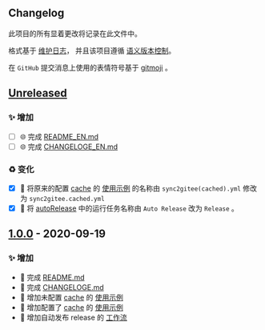 ## Changelog

此项目的所有显着更改将记录在此文件中。

格式基于 [维护日志](https://keepachangelog.com/zh-CN/1.0.0/)，
并且该项目遵循 [语义版本控制](https://semver.org/spec/v2.0.0.html)。

在 `GitHub` 提交消息上使用的表情符号基于 [gitmoji](https://gitmoji.carloscuesta.me/) 。

## [Unreleased]

### ✨ 增加

- [ ] 🌐 完成 [README_EN.md](./README_EN.md)
- [ ] 🌐 完成 [CHANGELOGE_EN.md](./CHANGELOGE_EN.md)

### ♻️ 变化

- [x] 🚚 将原来的配置 [cache](./README.md#cache_path可选) 的 [使用示例](/yi-Xu-0100/hub-mirror/blob/v1.0.0/.github/workflows/sync2gitee(cached).yml) 的名称由 `sync2gitee(cached).yml` 修改为 `sync2gitee.cached.yml`
- [x] 🔧 将 [autoRelease](/yi-Xu-0100/hub-mirror/blob/v1.0.0/.github/workflows/autoRelease.yml) 中的运行任务名称由 `Auto Release` 改为 `Release` 。

## [1.0.0] - 2020-09-19

### ✨ 增加

- 📝 完成 [README.md](./README.md)
- 📝 完成 [CHANGELOGE.md](./CHANGELOG.md)
- 🔧 增加未配置 [cache](./README.md#cache_path可选) 的 [使用示例](./.github/workflows/sync2gitee.yml)
- 🔧 增加配置了 [cache](./README.md#cache_path可选) 的 [使用示例](./.github/workflows/sync2gitee(cached).yml)
- 👷 增加自动发布 release 的 [工作流](./.github/workflows/autoRelease.yml)

[Unreleased]: https://github.com/olivierlacan/keep-a-changelog/compare/v1.0.0...HEAD
[1.0.0]: https://github.com/mindsers/changelog-reader-action/compare/v1.0.0
